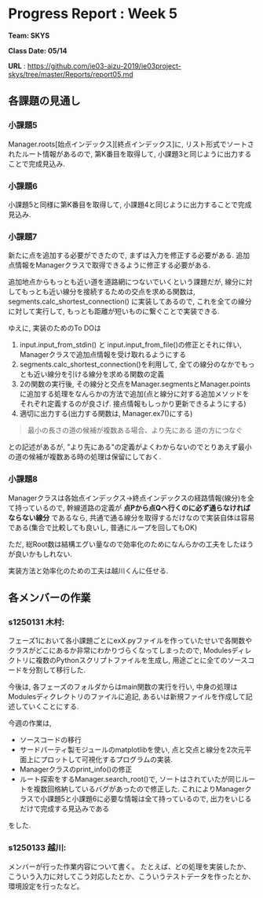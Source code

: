 # Progress Report : Week 5

**Team: SKYS**

**Class Date: 05/14**

**URL** : https://github.com/ie03-aizu-2019/ie03project-skys/tree/master/Reports/report05.md

##  各課題の見通し

### 小課題5

Manager.roots[始点インデックス][終点インデックス]に, リスト形式でソートされたルート情報があるので, 第K番目を取得して, 小課題3と同じように出力することで完成見込み.

### 小課題6

小課題5と同様に第K番目を取得して, 小課題4と同じように出力することで完成見込み.

### 小課題7

新たに点を追加する必要ができたので, まずは入力を修正する必要がある. 追加点情報をManagerクラスで取得できるように修正する必要がある.

追加地点からもっとも近い道を道路網につないでいくという課題だが, 線分に対してもっとも近い線分を接続するための交点を求める関数は, segments.calc_shortest_connection() に実装してあるので, これを全ての線分に対して実行して, もっとも距離が短いものに繋ぐことで実装できる.

ゆえに, 実装のためのTo DOは

1. input.input_from_stdin() と input.input_from_file()の修正とそれに伴い, Managerクラスで追加点情報を受け取れるようにする
2. segments.calc_shortest_connection()を利用して, 全ての線分のなかでもっとも近い線分を引ける線分を求める関数の定義
3. 2の関数の実行後, その線分と交点をManager.segmentsとManager.pointsに追加する処理をなんらかの方法で追加(点と線分に対する追加メソッドをそれぞれ定義するのが良さげ. 接点情報もしっかり更新できるようにする)
4. 適切に出力する(出力する関数は, Manager.ex7()にする)

> 最小の⻑さの道の候補が複数ある場合、より先にある 道の方につなぐ

との記述があるが, "より先にある"の定義がよくわからないのでとりあえず最小の道の候補が複数ある時の処理は保留にしておく.

### 小課題8

Managerクラスは各始点インデックス→終点インデックスの経路情報(線分)を全て持っているので, 幹線道路の定義が **点Pから点Qへ行くのに必ず通らなければならない線分** であるなら, 共通で通る線分を取得するだけなので実装自体は容易である(集合で比較しても良いし, 普通にループを回してもOK)

ただ, 総Root数は結構エグい量なので効率化のためになんらかの工夫をしたほうが良いかもしれない.

実装方法と効率化のための工夫は越川くんに任せる.


## 各メンバーの作業

### s1250131 木村:

フェーズ1において各小課題ごとにexX.pyファイルを作っていたせいで各関数やクラスがどこにあるか非常にわかりづらくなってしまったので, Modulesディレクトリに複数のPythonスクリプトファイルを生成し, 用途ごとに全てのソースコードを分割して移行した.

今後は, 各フェーズのフォルダからはmain関数の実行を行い, 中身の処理はModulesディクレクトリのファイルに追記, あるいは新規ファイルを作成して記述していくことにする.

今週の作業は,

- ソースコードの移行
- サードパーティ製モジュールのmatplotlibを使い, 点と交点と線分を2次元平面上にプロットして可視化するプログラムの実装.
- Managerクラスのprint_info()の修正
- ルート探索をするManager.search_root()で, ソートはされていたが同じルートを複数回格納しているバグがあったので修正した. これによりManagerクラスで小課題5と小課題6に必要な情報は全て持っているので, 出力をいじるだけで完成する見込みである

をした.

### s1250133 越川:

メンバーが行った作業内容について書く。
たとえば、どの処理を実装したか、こういう入力に対してこう対応したとか、こういうテストデータを作ったとか、環境設定を行ったなど。
